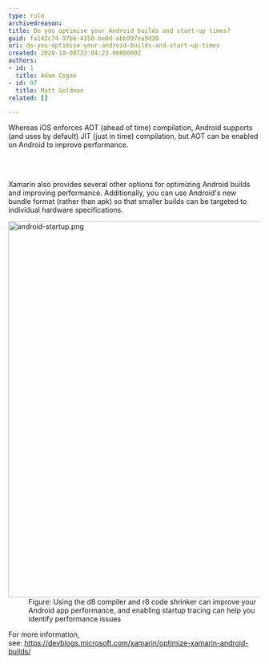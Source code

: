 ```yaml
---
type: rule
archivedreason: 
title: Do you optimise your Android builds and start-up times?
guid: fa142c74-97bb-4150-be0d-abb997ea9d30
uri: do-you-optimise-your-android-builds-and-start-up-times
created: 2020-10-08T23:04:23.0000000Z
authors:
- id: 1
  title: Adam Cogan
- id: 97
  title: Matt Goldman
related: []

---
```



<p class="ssw15-rteElement-P">​Whereas iOS enforces AOT (ahead of time) compilation, Android supports (and uses by default) JIT (just in time) compilation, but AOT can be enabled on Android to improve performance.​​​</p>
<br><excerpt class='endintro'></excerpt><br>
<p class="ssw15-rteElement-P">Xamarin also provides several other options for optimizing Android builds and improving performance. Additionally, you can use Android's new bundle format (rather than apk) so that smaller builds can be targeted to individual hardware specifications.​<br></p><dl class="image"><dt><img src="/PublishingImages/android-startup.png" alt="android-startup.png" style="width&#58;750px;" /></dt><dd>Figure&#58; Using the d8 compiler and r8 code shrinker can improve your Android app performance, and enabling startup tracing can help you identify performance issues</dd></dl>

<p>For more information, see&#58;&#160;<a href="https&#58;//devblogs.microsoft.com/xamarin/optimize-xamarin-android-builds/">https&#58;//devblogs.microsoft.com/xamarin/optimize-xamarin-android-builds/</a><br></p>


